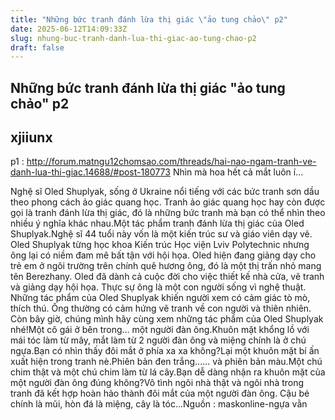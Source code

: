 ```yaml
---
title: "Những bức tranh đánh lừa thị giác \"ảo tung chảo\" p2"
date: 2025-06-12T14:09:33Z
slug: nhung-buc-tranh-danh-lua-thi-giac-ao-tung-chao-p2
draft: false
---
```


## Những bức tranh đánh lừa thị giác "ảo tung chảo" p2

## xjiiunx

p1 : http://forum.matngu12chomsao.com/threads/hai-nao-ngam-tranh-ve-danh-lua-thi-giac.14688/#post-180773
Nhìn mà hoa hết cả mắt luôn í... 
 
Nghệ sĩ Oled Shuplyak, sống ở Ukraine nổi tiếng với các bức tranh sơn dầu theo phong cách ảo giác quang học. Tranh ảo giác quang học hay còn được gọi là tranh đánh lừa thị giác, đó là những bức tranh mà bạn có thể nhìn theo nhiều ý nghĩa khác nhau.Một tác phẩm tranh đánh lừa thị giác của Oled Shuplyak.Nghệ sĩ 44 tuổi này vốn là một kiến trúc sư và giáo viên dạy vẽ. Oled Shuplyak từng học khoa Kiến trúc Học viện Lviv Polytechnic nhưng ông lại có niềm đam mê bất tận với hội họa. Oled hiện đang giảng dạy cho trẻ em ở ngôi trường trên chính quê hương ông, đó là một thị trấn nhỏ mang tên Berezhany. Oled đã dành cả cuộc đời cho việc thiết kế nhà cửa, vẽ tranh và giảng dạy hội họa. Thực sự ông là một con người sống vì nghệ thuật.
Những tác phẩm của Oled Shuplyak khiến người xem có cảm giác tò mò, thích thú. Ông thường có cảm hứng vẽ tranh về con người và thiên nhiên.
Còn bây giờ, chúng mình hãy cùng xem những tác phẩm của Oled Shuplyak nhé!Một cô gái ở bên trong... một người đàn ông.Khuôn mặt khổng lồ với mái tóc làm từ mây, mắt làm từ 2 người đàn ông và miệng chính là ở chú ngựa.Bạn có nhìn thấy đôi mắt ở phía xa xa không?Lại một khuôn mặt bí ấn xuất hiện trong tranh nè.Phiên bản đen trắng...... và phiên bản màu.Một chú chim thật và một chú chim làm từ lá cây.Bạn dễ dàng nhận ra khuôn mặt của một người đàn ông đúng không?Vô tình ngôi nhà thật và ngôi nhà trong tranh đã kết hợp hoàn hảo thành đôi mắt của một người đàn ông. Cậu bé chính là mũi, hòn đá là miệng, cây là tóc...Nguồn : maskonline-ngựa vằn